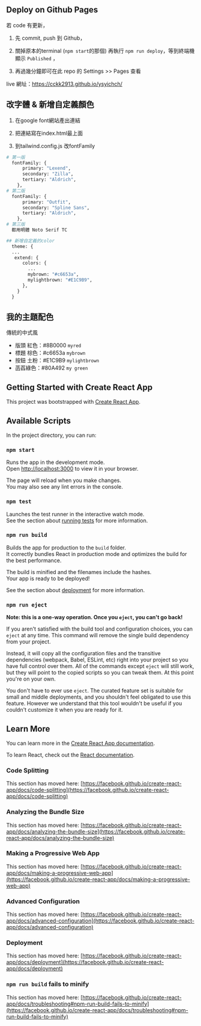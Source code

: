 ## Deploy on Github Pages

若 code 有更新，

1. 先 commit, push 到 Github，

2. 關掉原本的terminal (`npm start`的那個) 再執行 `npm run deploy`，等到終端機顯示 `Published` ，

3. 再過幾分鐘即可在此 repo 的 Settings >> Pages 查看

live 網址：<https://cckk2913.github.io/ysyichch/>

## 改字體 & 新增自定義顏色

1. 在google font網站產出連結

2. 把連結寫在index.html最上面

3. 到tailwind.config.js 改fontFamily

```python
# 第一版 
  fontFamily: {
      primary: "Lexend",
      secondary: "Zilla",
      tertiary: "Aldrich",
    },
# 第二版   
  fontFamily: {
      primary: "Outfit",
      secondary: "Spline Sans",
      tertiary: "Aldrich",
    }, 
# 第三版   
  都用明體 Noto Serif TC

## 新增自定義的color
  theme: {
  ...
   extend: {
      colors: {
        ...
        mybrown: "#c6653a",
        mylightbrown: "#E1C9B9",
      },
    }
  }
```

## 我的主題配色

傳統的中式風

- 版頭 紅色：#8B0000 `myred`
- 標題 棕色：#c6653a  `mybrown`
- 按鈕 土粉：#E1C9B9  `mylightbrown`
- 菡萏綠色：#80A492  `my green`

## Getting Started with Create React App

This project was bootstrapped with [Create React App](https://github.com/facebook/create-react-app).

## Available Scripts

In the project directory, you can run:

### `npm start`

Runs the app in the development mode.\
Open [http://localhost:3000](http://localhost:3000) to view it in your browser.

The page will reload when you make changes.\
You may also see any lint errors in the console.

### `npm test`

Launches the test runner in the interactive watch mode.\
See the section about [running tests](https://facebook.github.io/create-react-app/docs/running-tests) for more information.

### `npm run build`

Builds the app for production to the `build` folder.\
It correctly bundles React in production mode and optimizes the build for the best performance.

The build is minified and the filenames include the hashes.\
Your app is ready to be deployed!

See the section about [deployment](https://facebook.github.io/create-react-app/docs/deployment) for more information.

### `npm run eject`

**Note: this is a one-way operation. Once you `eject`, you can't go back!**

If you aren't satisfied with the build tool and configuration choices, you can `eject` at any time. This command will remove the single build dependency from your project.

Instead, it will copy all the configuration files and the transitive dependencies (webpack, Babel, ESLint, etc) right into your project so you have full control over them. All of the commands except `eject` will still work, but they will point to the copied scripts so you can tweak them. At this point you're on your own.

You don't have to ever use `eject`. The curated feature set is suitable for small and middle deployments, and you shouldn't feel obligated to use this feature. However we understand that this tool wouldn't be useful if you couldn't customize it when you are ready for it.

## Learn More

You can learn more in the [Create React App documentation](https://facebook.github.io/create-react-app/docs/getting-started).

To learn React, check out the [React documentation](https://reactjs.org/).

### Code Splitting

This section has moved here: [https://facebook.github.io/create-react-app/docs/code-splitting](https://facebook.github.io/create-react-app/docs/code-splitting)

### Analyzing the Bundle Size

This section has moved here: [https://facebook.github.io/create-react-app/docs/analyzing-the-bundle-size](https://facebook.github.io/create-react-app/docs/analyzing-the-bundle-size)

### Making a Progressive Web App

This section has moved here: [https://facebook.github.io/create-react-app/docs/making-a-progressive-web-app](https://facebook.github.io/create-react-app/docs/making-a-progressive-web-app)

### Advanced Configuration

This section has moved here: [https://facebook.github.io/create-react-app/docs/advanced-configuration](https://facebook.github.io/create-react-app/docs/advanced-configuration)

### Deployment

This section has moved here: [https://facebook.github.io/create-react-app/docs/deployment](https://facebook.github.io/create-react-app/docs/deployment)

### `npm run build` fails to minify

This section has moved here: [https://facebook.github.io/create-react-app/docs/troubleshooting#npm-run-build-fails-to-minify](https://facebook.github.io/create-react-app/docs/troubleshooting#npm-run-build-fails-to-minify)

